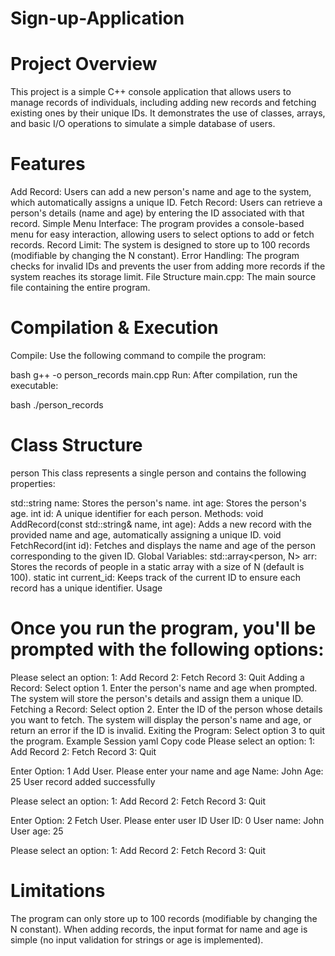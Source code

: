 # Sign-up-Application
# Project Overview
This project is a simple C++ console application that allows users to manage records of individuals, including adding new records and fetching existing ones by their unique IDs. It demonstrates the use of classes, arrays, and basic I/O operations to simulate a simple database of users.

# Features
Add Record: Users can add a new person's name and age to the system, which automatically assigns a unique ID.
Fetch Record: Users can retrieve a person's details (name and age) by entering the ID associated with that record.
Simple Menu Interface: The program provides a console-based menu for easy interaction, allowing users to select options to add or fetch records.
Record Limit: The system is designed to store up to 100 records (modifiable by changing the N constant).
Error Handling: The program checks for invalid IDs and prevents the user from adding more records if the system reaches its storage limit.
File Structure
main.cpp: The main source file containing the entire program.
# Compilation & Execution
Compile: Use the following command to compile the program:

bash
g++ -o person_records main.cpp
Run: After compilation, run the executable:

bash
./person_records

# Class Structure
person
This class represents a single person and contains the following properties:

std::string name: Stores the person's name.
int age: Stores the person's age.
int id: A unique identifier for each person.
Methods:
void AddRecord(const std::string& name, int age): Adds a new record with the provided name and age, automatically assigning a unique ID.
void FetchRecord(int id): Fetches and displays the name and age of the person corresponding to the given ID.
Global Variables:
std::array<person, N> arr: Stores the records of people in a static array with a size of N (default is 100).
static int current_id: Keeps track of the current ID to ensure each record has a unique identifier.
Usage
# Once you run the program, you'll be prompted with the following options:

Please select an option:
1: Add Record
2: Fetch Record
3: Quit
Adding a Record:
Select option 1.
Enter the person's name and age when prompted.
The system will store the person's details and assign them a unique ID.
Fetching a Record:
Select option 2.
Enter the ID of the person whose details you want to fetch.
The system will display the person's name and age, or return an error if the ID is invalid.
Exiting the Program:
Select option 3 to quit the program.
Example Session
yaml
Copy code
Please select an option:
1: Add Record
2: Fetch Record
3: Quit

Enter Option:
1
Add User. Please enter your name and age
Name: John
Age: 25
User record added successfully

Please select an option:
1: Add Record
2: Fetch Record
3: Quit

Enter Option:
2
Fetch User. Please enter user ID
User ID: 0
User name: John
User age: 25

Please select an option:
1: Add Record
2: Fetch Record
3: Quit

# Limitations
The program can only store up to 100 records (modifiable by changing the N constant).
When adding records, the input format for name and age is simple (no input validation for strings or age is implemented).

